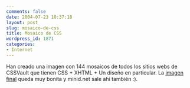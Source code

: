 ```yaml
---
comments: false
date: 2004-07-23 10:37:18
layout: post
slug: mosaico-de-css
title: Mosaico de CSS
wordpress_id: 1871
categories:
- Internet
---
```


Han creado una imagen con 144 mosaicos de todos los sitios webs de CSSVault que tienen CSS + XHTML + Un diseño en particular. La [imagen final](http://www.stopdesign.com/examples/css/vault/) queda muy bonita y minid.net sale ahi también :).




 
